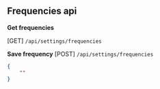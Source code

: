 ## Frequencies api
**Get frequencies**

[GET] `/api/settings/frequencies`

**Save frequency**
[POST] `/api/settings/frequencies`
```json
{
    ""
}
```
